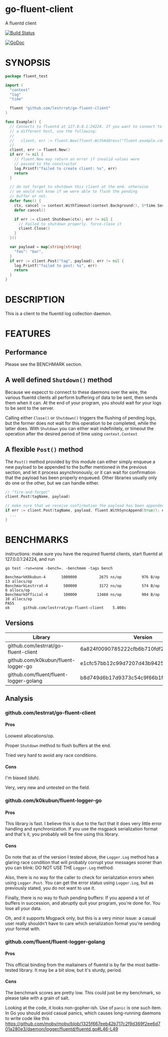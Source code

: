 # go-fluent-client

A fluentd client

[![Build Status](https://travis-ci.org/lestrrat/go-fluent-client.png?branch=master)](https://travis-ci.org/lestrrat/go-fluent-client)

[![GoDoc](https://godoc.org/github.com/lestrrat/go-fluent-client?status.svg)](https://godoc.org/github.com/lestrrat/go-fluent-client)

# SYNOPSIS

```go
package fluent_test

import (
  "context"
  "log"
  "time"

  fluent "github.com/lestrrat/go-fluent-client"
)

func Example() {
  // Connects to fluentd at 127.0.0.1:24224. If you want to connect to
  // a different host, use the following:
  //
  //   client, err := fluent.New(fluent.WithAddress("fluent.example.com"))
  //
  client, err := fluent.New()
  if err != nil {
    // fluent.New may return an error if invalid values were
    // passed to the constructor
    log.Printf("failed to create client: %s", err)
    return
  }

  // do not forget to shutdown this client at the end. otherwise
  // we would not know if we were able to flush the pending
  // buffer or not.
  defer func() {
    ctx, cancel := context.WithTimeout(context.Background(), 5*time.Second)
    defer cancel()

    if err := client.Shutdown(ctx); err != nil {
      // Failed to shutdown properly. force-close it
      client.Close()
    }
  }()

  var payload = map[string]string{
    "foo": "bar",
  }
  if err := client.Post("tag", payload); err != nil {
    log.Printf("failed to post: %s", err)
    return
  }
}
```

# DESCRIPTION

This is a client to the fluentd log collection daemon.

# FEATURES

## Performance

Please see the BENCHMARK section.

## A well defined `Shutdown()` method

Because we expecct to connect to these daemons over the wire, the various fluentd clients all perform buffering of data to be sent, then sends them when it can. At the end of your program, you should wait for your logs to be sent to the server.

Calling either `Close()` or `Shutdown()` triggers the flushing of pending logs, but the former does not wait for this operation to be completed, while the latter does. With `Shutdown` you can either wait indefinitely, or timeout the operation after the desired period of time using `context.Context`

## A flexible `Post()` method

The `Post()` method provided by this module can either simply enqueue a new payload to be appended to the buffer mentioned in the previous section, and let it process asynchronously, or it can wait for confirmation that the payload has been properly enqueued. Other libraries usually only do one or the other, but we can handle either.

```go
// "fire-and-forget"
client.Post(tagName, payload)

// make sure that we receive confirmation the payload has been appended
if err := client.Post(tagName, payload, fluent.WithSyncAppend(true)); err != nil {
  ...
}
```

# BENCHMARKS

instructions: make sure you have the required fluentd clients, start fluentd at 127.0.0.1:24224, and run

```
go test -run=none -bench=. -benchmem -tags bench
```

```
BenchmarkK0kubun-4    	 1000000	      2675 ns/op	     976 B/op	      13 allocs/op
BenchmarkLestrrat-4   	  500000	      3172 ns/op	     574 B/op	       6 allocs/op
BenchmarkOfficial-4   	  100000	     13460 ns/op	     904 B/op	      10 allocs/op
PASS
ok  	github.com/lestrrat/go-fluent-client	5.808s
```

## Versions

| Library | Version |
|---------|---------|
| github.com/lestrrat/go-fluent-client | 6a824f0090785222cfb6b710fdf2ae59d6da5e85 |
| github.com/k0kubun/fluent-logger-go | e1cfc57bb12c99d7207d43b942527c9450d14382 |
| github.com/fluent/fluent-logger-golang | b8d749d6b17d9373c54c9f66b1f1c075a83bbfed |

## Analysis 

### github.com/lestrrat/go-fluent-client

#### Pros

Loowest allocations/op.

Proper `Shutdown` method to flush buffers at the end.

Tried very hard to avoid any race conditions.

#### Cons

I'm biased (duh).

Very, very new and untested on the field.

### github.com/k0kubun/fluent-logger-go

#### Pros

This library is fast. I believe this is due to the fact that it does very little error
handling and synchronization. If you use the msgpack serialization format and that's it,
you probably will be fine using this library.

#### Cons

Do note that as of the version I tested above, the `Logger.Log` method has a glaring race condition
that will probably corrupt your messages sooner than you can blink: DO NOT USE THE `Logger.Log` method.

Also, there is no way for the caller to check for serialization errors when using `Logger.Post`. You can get the
error status using `Logger.Log`, but as previously stated, you do not want to use it. 

Finally, there is no way to flush pending buffers: If you append a lot of buffers in succession, and
abruptly quit your program, you're done for. You lose all your data.

Oh, and it supports Msgpack only, but this is a very minor issue: a casual user really shouldn't have to care which
serialization format you're sending your format with.

### github.com/fluent/fluent-logger-golang

#### Pros

This official binding from the maitainers of fluentd is by far the most battle-tested library. It may be
a bit slow, but it's sturdy, period.

#### Cons

The benchmark scores are pretty low. This could just be my benchmark, so please take with a grain of salt.

Looking at the code, it looks non-gopher-ish. Use of `panic` is one such item. In Go you should avoid
casual panics, which causes long-running daemons to write code like this https://github.com/moby/moby/blob/1325f667eeb42b717c2f9d369f2ee6d701a280e3/daemon/logger/fluentd/fluentd.go#L46-L49



